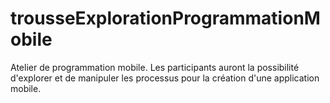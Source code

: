 # trousseExplorationProgrammationMobile

 Atelier de programmation mobile. Les participants auront la possibilité d'explorer et de manipuler les processus pour la création d'une application mobile.
 

